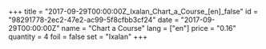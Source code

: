 +++
title = "2017-09-29T00:00:00Z_Ixalan_Chart_a_Course_[en]_false"
id = "98291778-2ec2-47e2-ac99-5f8cfbb3cf24"
date = "2017-09-29T00:00:00Z"
name = "Chart a Course"
lang = ["en"]
price = "0.16"
quantity = 4
foil = false
set = "Ixalan"
+++
